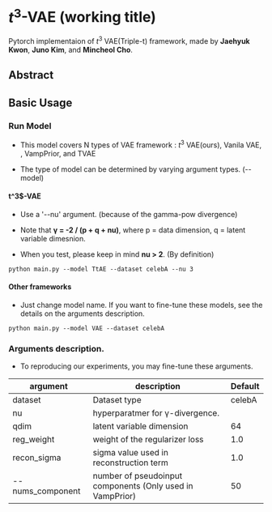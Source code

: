 # $t^3$-VAE (working title)

Pytorch implementaion of $t^3$ VAE(Triple-t) framework, made by **Jaehyuk Kwon**, **Juno Kim**, and **Mincheol Cho**.

## Abstract


## Basic Usage

### Run Model

- This model covers N types of VAE framework : $t^3$ VAE(ours), Vanila VAE, , VampPrior, and TVAE
 
- The type of model can be determined by varying argument types. (--model)


#### t^3$-VAE

- Use a '--nu' argument. (because of the gamma-pow divergence)

- Note that **γ = -2 / (p + q + nu)**, where p = data dimension, q = latent variable dimesnion.

- When you test, please keep in mind **nu > 2**. (By definition)

```
python main.py --model TtAE --dataset celebA --nu 3
```

#### Other frameworks

- Just change model name. If you want to fine-tune these models, see the details on the arguments description.

```
python main.py --model VAE --dataset celebA
```

### Arguments description.

- To reproducing our experiments, you may fine-tune these arguments.

|argument|description|Default|
|------|---|---|
|dataset|Dataset type|celebA|
|nu |hyperparatmer for γ-divergence.||
|qdim| latent variable dimension| 64|
|reg_weight| weight of the regularizer loss| 1.0|
|recon_sigma| sigma value used in reconstruction term| 1.0|
|--nums_component| number of pseudoinput components (Only used in VampPrior)|50|

